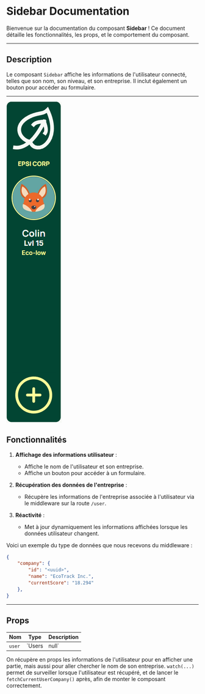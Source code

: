 # Sidebar Documentation

Bienvenue sur la documentation du composant **Sidebar** ! Ce document détaille les fonctionnalités, les props, et le comportement du composant.

---

## Description

Le composant `Sidebar` affiche les informations de l'utilisateur connecté, telles que son nom, son niveau, et son entreprise. Il inclut également un bouton pour accéder au formulaire.

---
![Texte alternatif](/documentation/images/sidebar.png)

## Fonctionnalités

1. **Affichage des informations utilisateur** :
   - Affiche le nom de l'utilisateur et son entreprise.
   - Affiche un bouton pour accéder à un formulaire.

2. **Récupération des données de l'entreprise** :
   - Récupère les informations de l'entreprise associée à l'utilisateur via le middleware sur la route `/user`.

3. **Réactivité** :
   - Met à jour dynamiquement les informations affichées lorsque les données utilisateur changent.

Voici un exemple du type de données que nous recevons du middleware : 
```json
{
    "company": {
        "id": "<uuid>",
        "name": "EcoTrack Inc.",
        "currentScore": "18.294"
    },
}
```	
---

## Props

| Nom   | Type           | Description                              |
|-------|----------------|------------------------------------------|
| `user` | `Users | null` | Les informations de l'utilisateur connecté. |

On récupère en props les informations de l'utilisateur pour en afficher une partie, mais aussi pour aller chercher le nom de son entreprise.
`watch(...)` permet de surveiller lorsque l'utilisateur est récupéré, et de lancer le `fetchCurrentUserCompany()` après, afin de monter le composant correctement.
